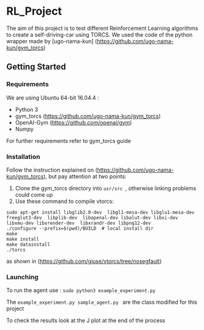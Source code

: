 # RL_Project
The aim of this project is to test different Reinforcement Learning algorithms to create a self-driving-car using TORCS. We used the code of the python wrapper made by [ugo-nama-kun] (https://github.com/ugo-nama-kun/gym_torcs)

## Getting Started
### Requirements
We are using Ubuntu 64-bit 16.04.4 :
- Python 3
- gym_torcs (https://github.com/ugo-nama-kun/gym_torcs)
- OpenAI-Gym (https://github.com/openai/gym)
- Numpy

For further requirements refer to gym_torcs guide

### Installation
Follow the instruction explained on (https://github.com/ugo-nama-kun/gym_torcs), but pay attention at two points:
1. Clone the gym_torcs directory into  `usr/src `, otherwise linking problems could come up
2. Use these command to compile vtorcs: 
``` 
sudo apt-get install libglib2.0-dev  libgl1-mesa-dev libglu1-mesa-dev  freeglut3-dev  libplib-dev  libopenal-dev libalut-dev libxi-dev libxmu-dev libxrender-dev  libxrandr-dev libpng12-dev 
./configure --prefix=$(pwd)/BUILD  # local install dir
make
make install
make datainstall
./torcs 
```
as shown in (https://github.com/giuse/vtorcs/tree/nosegfault)

### Launching
To run the agent use : ``` sudo python3 example_experiment.py ``` 

The `example_experiment.py sample_agent.py ` are the class modified for this project

To check the results look at the J plot at the end of the process

